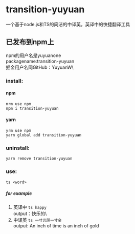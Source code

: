 # transition-yuyuan
一个基于node.js和TS的简洁的中译英，英译中的快捷翻译工具

##  已发布到npm上
npm的用户名是yuyuanone\
packagename:transition-yuyuan\
掘金用户名同GitHub：YuyuanW\
### install: 
#### npm
```
nrm use npm
npm i transition-yuyuan
```
#### yarn
```
yrm use npm
yarn global add transition-yuyuan
```

### uninstall:
```
yarn remove transition-yuyuan
```

### use:
```ts <word>```

##### for example
1. 英译中
```ts happy```\
  output：快乐的\
2. 中译英
```ts 一寸光阴一寸金```\
  output: An inch of time is an inch of gold
